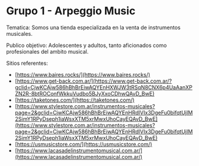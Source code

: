 # Grupo 1 - Arpeggio Music

Tematica: Somos una tienda especializada en la venta de instrumentos musicales.

Publico objetivo: Adolescentes y adultos, tanto aficionados como profesionales del ambito musical.

Sitios referentes: 

- [https://www.baires.rocks/](https://www.baires.rocks/)
- [https://www.get-back.com.ar/](https://www.get-back.com.ar/?gclid=CjwKCAjw586hBhBrEiwAQYEnHXWJW3tRSqN8CNX6p4UaAanXPZN2R-8btROConfWkkuVudbo5BJyXxoCDhwQAvD_BwE)
- [https://taketones.com/](https://taketones.com/)
- [https://www.stylestore.com.ar/instrumentos-musicales?page=2&gclid=CjwKCAjw586hBhBrEiwAQYEnHRdIVIx3DgeFu0bifqtUjIM2SimY1RPyDseph1iaWsxXTM5xrMwxUhoCayEQAvD_BwE](https://www.stylestore.com.ar/instrumentos-musicales?page=2&gclid=CjwKCAjw586hBhBrEiwAQYEnHRdIVIx3DgeFu0bifqtUjIM2SimY1RPyDseph1iaWsxXTM5xrMwxUhoCayEQAvD_BwE)
- [https://usmusicstore.com/](https://usmusicstore.com/)
- [https://www.lacasadelinstrumentomusical.com.ar/](https://www.lacasadelinstrumentomusical.com.ar/)
